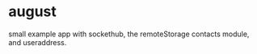 august
======

small example app with sockethub, the remoteStorage contacts module, and useraddress.
